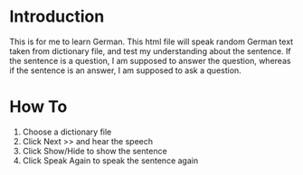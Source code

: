 # Introduction
This is for me to learn German. This html file will speak random German text taken from dictionary file, and test my understanding about the sentence. If the sentence is a question, I am supposed to answer the question, whereas if the sentence is an answer, I am supposed to ask a question. 

# How To
1. Choose a dictionary file
2. Click Next >> and hear the speech
3. Click Show/Hide to show the sentence
4. Click Speak Again to speak the sentence again
